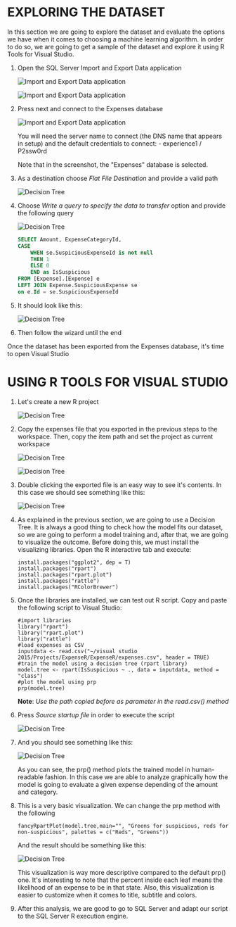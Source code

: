 <page title="Exploring the dataset"/>

EXPLORING THE DATASET
====

In this section we are going to explore the dataset and evaluate the options we have when it comes to choosing a machine learning algorithm. In order to do so, we are going to get a sample of the dataset and explore it using R Tools for Visual Studio.

1. Open the SQL Server Import and Export Data application

	![Import and Export Data application](img/4.0.png)

	![Import and Export Data application](img/4.1.png)

2. Press next and connect to the Expenses database
 
	![Import and Export Data application](img/4.2.png)

	You will need the server name to connect (the DNS name that appears in setup) and the default credentials to connect:
		- experience1 / P2ssw0rd

	Note that in the screenshot, the "Expenses" database is selected.

3. As a destination choose *Flat File Destination* and provide a valid path

	![Decision Tree](img/4.3.png)

4. Choose *Write a query to specify the data to transfer* option and provide the following query

	![Decision Tree](img/4.4.png)

	```sql
	SELECT Amount, ExpenseCategoryId,
	CASE
		WHEN se.SuspiciousExpenseId is not null
		THEN 1
		ELSE 0
		END as IsSuspicious
	FROM [Expense].[Expense] e
	LEFT JOIN Expense.SuspiciousExpense se
	on e.Id = se.SuspiciousExpenseId
	```

5. It should look like this:

	![Decision Tree](img/4.5.png)

6. Then follow the wizard until the end

Once the dataset has been exported from the Expenses database, it's time to open Visual Studio

USING R TOOLS FOR VISUAL STUDIO
====

1. Let's create a new R project

	![Decision Tree](img/4.6.png)

2. Copy the expenses file that you exported in the previous steps to the workspace. Then, copy the item path and set the project as current workspace

	![Decision Tree](img/4.7.png)

	![Decision Tree](img/4.8.png)

3. Double clicking the exported file is an easy way to see it's contents. In this case we should see something like this:

	![Decision Tree](img/4.9.png)

4. As explained in the previous section, we are going to use a Decision Tree. It is always a good thing to check how the model fits our dataset, so we are going to perform a model training and, after that, we are going to visualize the outcome. Before doing this, we must install the visualizing libraries. Open the R interactive tab and execute:
	
	```
	install.packages("ggplot2", dep = T)
	install.packages("rpart")
	install.packages("rpart.plot")
	install.packages("rattle")
	install.packages("RColorBrewer")
	```

5. Once the libraries are installed, we can test out R script. Copy and paste the following script to Visual Studio:

	```
	#import libraries
	library("rpart")
	library("rpart.plot")
	library("rattle")
	#load expenses as CSV
	inputdata <- read.csv("~/visual studio 2015/Projects/ExpenseR/ExpenseR/expenses.csv", header = TRUE)
	#train the model using a decision tree (rpart library)
	model.tree <- rpart(IsSuspicious ~ ., data = inputdata, method = "class")
	#plot the model using prp
	prp(model.tree)
	```

	**Note**: *Use the path copied before as parameter in the read.csv() method*
	
6. Press *Source startup file* in order to execute the script

	![Decision Tree](img/4.12.png)

7. And you should see something like this:

	![Decision Tree](img/4.13.png)

	As you can see, the prp() method plots the trained model in human-readable fashion. In this case we are able to analyze graphically how the model is going to evaluate a given expense depending of the amount and category.

8. This is a very basic visualization. We can change the prp method with the following

	```
	fancyRpartPlot(model.tree,main="", "Greens for suspicious, reds for non-suspicious", palettes = c("Reds", "Greens"))
	```

	And the result should be something like this:

	![Decision Tree](img/4.14.png)

	This visualization is way more descriptive compared to the default prp() one. It's interesting to note that the percent inside each leaf means the likelihood of an expense to be in that state. Also, this visualization is easier to customize when it comes to title, subtitle and colors.

9. After this analysis, we are good to go to SQL Server and adapt our script to the SQL Server R execution engine.